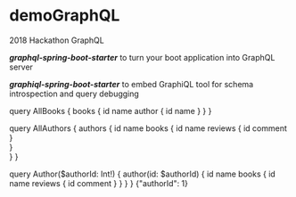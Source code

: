 # demoGraphQL
2018 Hackathon GraphQL

**_graphql-spring-boot-starter_**
  to turn your boot application into GraphQL server
  
**_graphiql-spring-boot-starter_**
  to embed GraphiQL tool for schema introspection and query debugging


 
query AllBooks {
  books {
    id
    name
    author {
      id
      name
    }
  }
}


query AllAuthors {
  authors {
    id
    name
    books {
      id
      name
      reviews {
        id
        comment
      }  
    }    
  }
}



query Author($authorId: Int!) {
  author(id: $authorId) {
    id
    name
    books {
      id
      name
      reviews {
        id
        comment
      }
    }
  }
}
{"authorId": 1}
